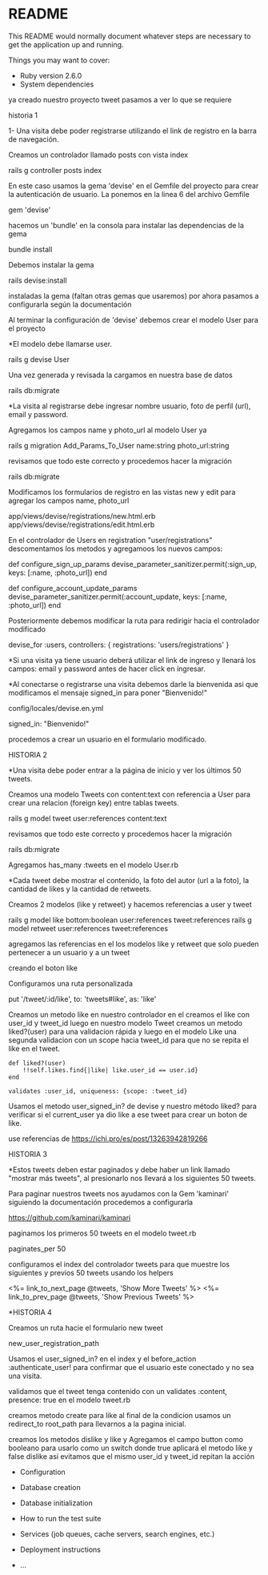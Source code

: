 # README

This README would normally document whatever steps are necessary to get the
application up and running.

Things you may want to cover:

* Ruby version
    2.6.0
* System dependencies



ya creado nuestro proyecto tweet pasamos a ver lo que se requiere

historia 1

1- Una visita debe poder registrarse utilizando el link de registro en la barra de navegación.

Creamos un controlador llamado posts con vista index

rails g controller posts index

En este caso usamos la gema 'devise' en el Gemfile del proyecto para crear la autenticación de usuario. La ponemos en la linea 6 del archivo Gemfile

gem 'devise'

hacemos un 'bundle' en la consola para instalar las dependencias de la gema

bundle install

Debemos instalar la gema 

rails devise:install

instaladas la gema (faltan otras gemas que usaremos) por ahora pasamos a configurarla según la documentación

Al terminar la configuración de 'devise' debemos crear el modelo User para el proyecto

*El modelo debe llamarse user.

rails g devise User

Una vez generada y revisada la cargamos en nuestra base de datos

rails db:migrate

*La visita al registrarse debe ingresar nombre usuario, foto de perfil (url), email y password.

Agregamos los campos name y photo_url al modelo User ya 

rails g migration Add_Params_To_User name:string photo_url:string

revisamos que todo este correcto y procedemos hacer la migración

rails db:migrate

Modificamos los formularios de registro en las vistas new y edit para agregar los campos name, photo_url

app/views/devise/registrations/new.html.erb
app/views/devise/registrations/edit.html.erb

En el controlador de Users en registration "user/registrations" descomentamos los metodos y agregamoos los nuevos campos: 



def configure_sign_up_params
    devise_parameter_sanitizer.permit(:sign_up, keys: [:name, :photo_url])
end

def configure_account_update_params
    devise_parameter_sanitizer.permit(:account_update, keys: [:name, :photo_url])
end

Posteriormente debemos modificar la ruta para redirigir hacia el controlador modificado

devise_for :users, controllers: {
    registrations: 'users/registrations'
  }

*Si una visita ya tiene usuario deberá utilizar el link de ingreso y llenará los campos: email y password antes de hacer click en ingresar.


*Al conectarse o registrarse una visita debemos darle la bienvenida asi que modificamos el mensaje signed_in para poner "Bienvenido!"

  config/locales/devise.en.yml 

  signed_in: "Bienvenido!"

  procedemos a crear un usuario en el formulario modificado.


  HISTORIA 2

*Una visita debe poder entrar a la página de inicio y ver los últimos 50 tweets.

Creamos una modelo Tweets con content:text con referencia a User para crear una relacion (foreign key) entre tablas tweets.

rails g model tweet user:references content:text

revisamos que todo este correcto y procedemos hacer la migración

rails db:migrate

Agregamos has_many :tweets en el modelo User.rb

*Cada tweet debe mostrar el contenido, la foto del autor (url a la foto), la cantidad de likes y la cantidad de retweets.

Creamos 2 modelos (like y retweet) y hacemos referencias a user y tweet

rails g model like bottom:boolean user:references tweet:references
rails g model retweet user:references tweet:references

agregamos las referencias en el los modelos like y retweet que solo pueden pertenecer a un usuario y a un tweet

creando el boton like

Configuramos una ruta personalizada

put '/tweet/:id/like', to: 'tweets#like', as: 'like'

Creamos un metodo like en nuestro controlador en el creamos el like con user_id y tweet_id luego en nuestro modelo Tweet creamos un metodo liked?(user) para una validacion rápida y luego en el modelo Like una segunda validacion con un scope hacia tweet_id para que no se repita el like en el tweet.

    def liked?(user)
        !!self.likes.find{|like| like.user_id == user.id}        
    end

    validates :user_id, uniqueness: {scope: :tweet_id}

Usamos el metodo user_signed_in? de devise y nuestro método liked? para verificar si el current_user ya dio like a ese tweet para crear un boton de like.

use referencias de https://ichi.pro/es/post/13263942819266

 HISTORIA 3

*Estos tweets deben estar paginados y debe haber un link llamado "mostrar más tweets", al
presionarlo nos llevará a los siguientes 50 tweets.

Para paginar nuestros tweets nos ayudamos con la Gem 'kaminari' siguiendo la documentación procedemos a configurarla

https://github.com/kaminari/kaminari

paginamos los primeros 50 tweets en el modelo tweet.rb

paginates_per 50

configuramos el index del controlador tweets para que muestre los siguientes y previos 50 tweets usando los helpers

<%= link_to_next_page @tweets, 'Show More Tweets' %>
<%= link_to_prev_page @tweets, 'Show Previous Tweets' %>


*HISTORIA 4


Creamos un ruta hacie el formulario new tweet

new_user_registration_path

Usamos el user_signed_in? en el index y el before_action :authenticate_user!  para confirmar que el usuario este conectado y no sea una visita.

validamos que el tweet tenga contenido con un validates :content, presence: true en el modelo tweet.rb

creamos metodo create para like al final de la condicion usamos un redirect_to root_path para llevarnos a la pagina inicial.

creamos los metodos dislike y like y Agregamos el campo button como booleano para usarlo como un switch donde true aplicará el metodo like y false dislike asi evitamos que el mismo user_id y tweet_id repitan la acción

* Configuration

* Database creation

* Database initialization

* How to run the test suite

* Services (job queues, cache servers, search engines, etc.)

* Deployment instructions

* ...
